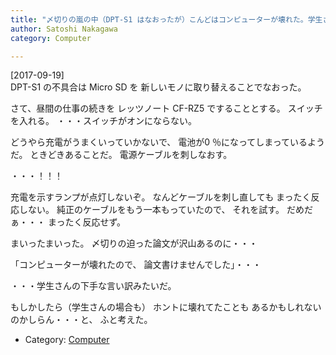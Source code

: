 ```yaml
---
title: "〆切りの嵐の中（DPT-S1 はなおったが）こんどはコンピューターが壊れた。学生さんの言い訳は嘘とは限らないのかもしれない"
author: Satoshi Nakagawa
category: Computer

---
```


[2017-09-19]  
 DPT-S1 の不具合は Micro SD を
新しいモノに取り替えることでなおった。

 さて、昼間の仕事の続きを
レッツノート CF-RZ5 ですることとする。
スイッチを入れる。
・・・スイッチがオンにならない。

 どうやら充電がうまくいっていかないで、
電池が0 ％になってしまっているようだ。
ときどきあることだ。
電源ケーブルを刺しなおす。

 ・・・！！！

 充電を示すランプが点灯しないぞ。
なんどケーブルを刺し直しても
まったく反応しない。
純正のケーブルをもう一本もっていたので、
それを試す。
だめだぁ・・・
まったく反応せず。

 まいったまいった。
〆切りの迫った論文が沢山あるのに・・・

 「コンピューターが壊れたので、
論文書けませんでした」・・・

 ・・・学生さんの下手な言い訳みたいだ。

 もしかしたら（学生さんの場合も）
ホントに壊れてたことも
あるかもしれないのかしらん・・・と、
ふと考えた。

- Category: [Computer](categories.html#Computer)

